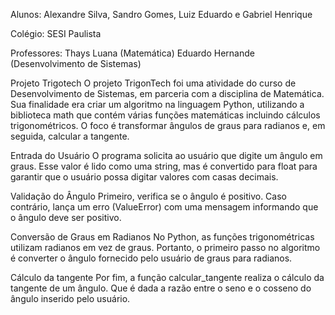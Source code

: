 Alunos: Alexandre Silva, Sandro Gomes, Luiz Eduardo e Gabriel Henrique

Colégio: SESI Paulista

Professores:
Thays Luana (Matemática)
Eduardo Hernande (Desenvolvimento de Sistemas)

Projeto Trigotech
O projeto TrigonTech foi uma atividade do curso de Desenvolvimento de Sistemas, em parceria com a disciplina de Matemática.
Sua finalidade era criar um algoritmo na linguagem Python, utilizando a biblioteca math que contém várias funções matemáticas
incluindo cálculos trigonométricos. O foco é transformar ângulos de graus para radianos e, em seguida, calcular a tangente.

Entrada do Usuário
O programa solicita ao usuário que digite um ângulo em graus. Esse valor é lido como uma string, mas é convertido para float
para garantir que o usuário possa digitar valores com casas decimais.

Validação do Ângulo
Primeiro, verifica se o ângulo é positivo. Caso contrário, lança um erro (ValueError) com uma mensagem informando
que o ângulo deve ser positivo.

Conversão de Graus em Radianos
No Python, as funções trigonométricas utilizam radianos em vez de graus. Portanto, o primeiro passo no algoritmo
é converter o ângulo fornecido pelo usuário de graus para radianos.

Cálculo da tangente
Por fim, a função calcular_tangente realiza o cálculo da tangente de um ângulo. Que é dada a razão entre o seno e o cosseno
do ângulo inserido pelo usuário.
